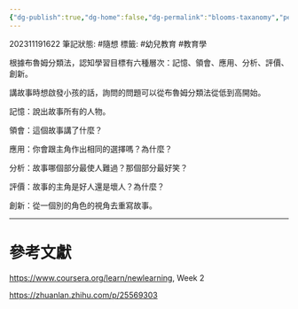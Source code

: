 ```yaml
---
{"dg-publish":true,"dg-home":false,"dg-permalink":"blooms-taxanomy","permalink":"/blooms-taxanomy/","dgPassFrontmatter":true}
---
```


202311191622
筆記狀態: #隨想
標籤: #幼兒教育 #教育學

根據布魯姆分類法，認知學習目標有六種層次：記憶、領會、應用、分析、評價、創新。

講故事時想啟發小孩的話，詢問的問題可以從布魯姆分類法從低到高開始。

記憶：說出故事所有的人物。

領會：這個故事講了什麼？

應用：你會跟主角作出相同的選擇嗎？為什麼？

分析：故事哪個部分最使人難過？那個部分最好笑？

評價：故事的主角是好人還是壞人？為什麼？

創新：從一個別的角色的視角去重寫故事。

---
# 參考文獻

https://www.coursera.org/learn/newlearning, Week 2

https://zhuanlan.zhihu.com/p/25569303

